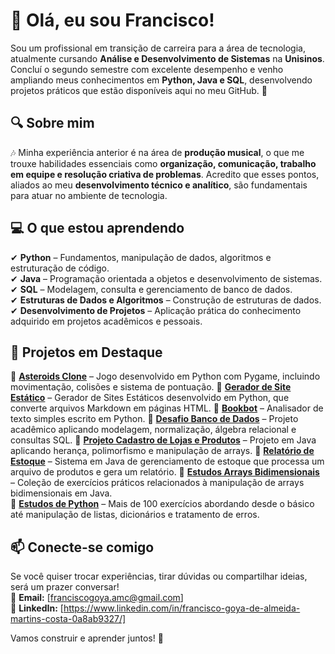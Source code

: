 # 👋 Olá, eu sou Francisco!

Sou um profissional em transição de carreira para a área de tecnologia, atualmente cursando **Análise e Desenvolvimento de Sistemas** na **Unisinos**. Concluí o segundo semestre com excelente desempenho e venho ampliando meus conhecimentos em **Python, Java e SQL**, desenvolvendo projetos práticos que estão disponíveis aqui no meu GitHub. 🚀

## 🔍 Sobre mim
🎶 Minha experiência anterior é na área de **produção musical**, o que me trouxe habilidades essenciais como **organização, comunicação, trabalho em equipe e resolução criativa de problemas**. Acredito que esses pontos, aliados ao meu **desenvolvimento técnico e analítico**, são fundamentais para atuar no ambiente de tecnologia.

## 💻 O que estou aprendendo
✔ **Python** – Fundamentos, manipulação de dados, algoritmos e estruturação de código.  
✔ **Java** – Programação orientada a objetos e desenvolvimento de sistemas.  
✔ **SQL** – Modelagem, consulta e gerenciamento de banco de dados.  
✔ **Estruturas de Dados e Algoritmos** – Construção de estruturas de dados. 
✔ **Desenvolvimento de Projetos** – Aplicação prática do conhecimento adquirido em projetos acadêmicos e pessoais.  

## 📌 Projetos em Destaque
🔹 **[Asteroids Clone](https://github.com/FranciscoGoyaAMC/asteroids_project)** – Jogo desenvolvido em Python com Pygame, incluindo movimentação, colisões e sistema de pontuação.
🔹 **[Gerador de Site Estático](https://github.com/FranciscoGoyaAMC/static_site)** – Gerador de Sites Estáticos desenvolvido em Python, que converte arquivos Markdown em páginas HTML.
🔹 **[Bookbot](https://github.com/FranciscoGoyaAMC/bookbot)** – Analisador de texto simples escrito em Python.
🔹 **[Desafio Banco de Dados](https://github.com/FranciscoGoyaAMC/EstudosSQL/tree/main/Unisinos/DesafioSQL)** – Projeto acadêmico aplicando modelagem, normalização, álgebra relacional e consultas SQL.
🔹 **[Projeto Cadastro de Lojas e Produtos](https://github.com/FranciscoGoyaAMC/EstudosJava/tree/main/Unisinos/DesafioFinalCadeiraLabI)** – Projeto em Java aplicando herança, polimorfismo e manipulação de arrays.
🔹 **[Relatório de Estoque](https://github.com/FranciscoGoyaAMC/estudoManipulacaoDeArquivo)** – Sistema em Java de gerenciamento de estoque que processa um arquivo de produtos e gera um relatório.
🔹 **[Estudos Arrays Bidimensionais](https://github.com/FranciscoGoyaAMC/estudosArrayBidimensional)** – Coleção de exercícios práticos relacionados à manipulação de arrays bidimensionais em Java.   
🔹 **[Estudos de Python](https://github.com/FranciscoGoyaAMC/EstudosPython)** – Mais de 100 exercícios abordando desde o básico até manipulação de listas, dicionários e tratamento de erros.  

## 📫 Conecte-se comigo
Se você quiser trocar experiências, tirar dúvidas ou compartilhar ideias, será um prazer conversar!  
📩 **Email:** [franciscogoya.amc@gmail.com]  
💼 **LinkedIn:** [https://www.linkedin.com/in/francisco-goya-de-almeida-martins-costa-0a8ab9327/]  

Vamos construir e aprender juntos! 🚀
